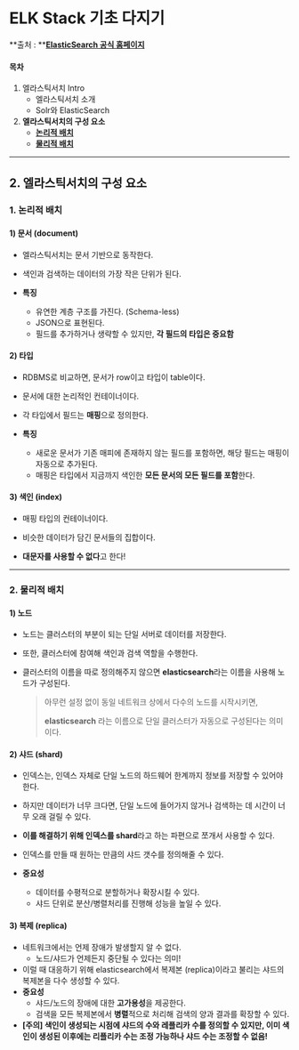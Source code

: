 

# ELK Stack 기초 다지기

 **출처 : **[**ElasticSearch 공식 홈페이지**](https://www.elastic.co/guide/index.html)

#### 목차

1. 엘라스틱서치 Intro
   - 엘라스틱서치 소개
   - Solr와 ElasticSearch
2. **엘라스틱서치의 구성 요소**
   - [**논리적 배치**](#1-논리적-배치)
   - [**물리적 배치**](#2-물리적-배치)

------

## 2. 엘라스틱서치의 구성 요소

### 1. 논리적 배치

#### 1) 문서 (document)

- 엘라스틱서치는 문서 기반으로 동작한다.

- 색인과 검색하는 데이터의 가장 작은 단위가 된다.

- **특징**

  - 유연한 계층 구조를 가진다. (Schema-less)
  - JSON으로 표현된다.
  - 필드를 추가하거나 생략할 수 있지만, **각 필드의 타입은 중요함**

  

#### 2) 타입

- RDBMS로 비교하면, 문서가 row이고 타입이 table이다.

- 문서에 대한 논리적인 컨테이너이다.

- 각 타입에서 필드는 **매핑**으로 정의한다.

- **특징**

  - 새로운 문서가 기존 매피에 존재하지 않는 필드를 포함하면, 해당 필드는 매핑이 자동으로 추가된다.
  - 매핑은 타입에서 지금까지 색인한 **모든 문서의 모든 필드를 포함**한다.

  

#### 3) 색인 (index)

- 매핑 타입의 컨테이너이다. 

- 비슷한 데이터가 담긴 문서들의 집합이다.

- **대문자를 사용할 수 없다**고 한다!

  

------

### 2. 물리적 배치

#### 1) 노드

- 노드는 클러스터의 부분이 되는 단일 서버로 데이터를 저장한다.

- 또한, 클러스터에 참여해 색인과 검색 역할을 수행한다.

- 클러스터의 이름을 따로 정의해주지 않으면 **elasticsearch**라는 이름을 사용해 노드가 구성된다.

  > 아무런 설정 없이 동일 네트워크 상에서 다수의 노드를 시작시키면,
  >
  > **elasticsearch** 라는 이름으로 단일 클러스터가 자동으로 구성된다는 의미이다.



#### 2) 샤드 (shard)

- 인덱스는, 인덱스 자체로 단일 노드의 하드웨어 한계까지 정보를 저장할 수 있어야 한다.

- 하지만 데이터가 너무 크다면, 단일 노드에 들어가지 않거나 검색하는 데 시간이 너무 오래 걸릴 수 있다.

- **이를 해결하기 위해 인덱스를 shard**라고 하는 파편으로 쪼개서 사용할 수 있다.

- 인덱스를 만들 때 원하는 만큼의 샤드 갯수를 정의해줄 수 있다.

- **중요성**

  - 데이터를 수평적으로 분할하거나 확장시킬 수 있다.
  - 샤드 단위로 분산/병렬처리를 진행해 성능을 높일 수 있다.

  

#### 3) 복제 (replica)

- 네트워크에서는 언제 장애가 발생할지 알 수 없다.
  - 노드/샤드가 언제든지 중단될 수 있다는 의미!
- 이럴 때 대응하기 위해 elasticsearch에서 복제본 (replica)이라고 불리는 샤드의 복제본을 다수 생성할 수 있다.
- **중요성**
  - 샤드/노드의 장애에 대한 **고가용성**을 제공한다.
  - 검색을 모든 복제본에서 **병렬**적으로 처리해 검색의 양과 결과를 확장할 수 있다.
- **[주의] 색인이 생성되는 시점에 샤드의 수와 레플리카 수를 정의할 수 있지만, 이미 색인이 생성된 이후에는 리플리카 수는 조정 가능하나 샤드 수는 조정할 수 없음!** 

